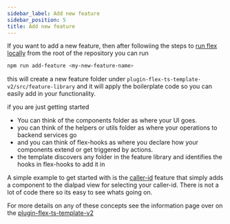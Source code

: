```yaml
---
sidebar_label: Add new feature
sidebar_position: 5
title: Add new feature
---
```



If you want to add a new feature, then after followiing the steps to [run flex locally](/setup-guides/local-setup-and-use) from the root of the repository you can run

```bash
npm run add-feature <my-new-feature-name>
```

this will create a new feature folder under `plugin-flex-ts-template-v2/src/feature-library` and it will apply the boilerplate code so you can easily add in your functionality.  

if you are just getting started
- You can think of the components folder as where your UI goes.
- you can think of the helpers or utils folder as where your operations to backend services go
- and you can think of flex-hooks as where you declare how your components extend or get triggered by actions.
- the template discovers any folder in the feature library and identifies the hooks in flex-hooks to add it in

A simple example to get started with is the [caller-id](/feature-library/caller-id) feature that simply adds a component to the dialpad view for selecting your caller-id.  There is not a lot of code there so its easy to see whats going on.

For more details on any of these concepts see the information page over on the [plugin-flex-ts-template-v2](/how-it-works/plugin-flex-ts-template-v2)
